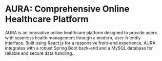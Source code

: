 # AURA: Comprehensive Online Healthcare Platform
AURA is an innovative online healthcare platform designed to provide users with seamless health management through a modern, user-friendly interface. Built using React.js for a responsive front-end experience, AURA integrates with a robust Spring Boot back-end and a MySQL database for reliable and secure data handling. 
